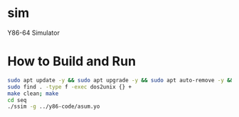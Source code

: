 # sim
Y86-64 Simulator

# How to Build and Run

```bash
sudo apt update -y && sudo apt upgrade -y && sudo apt auto-remove -y && sudo apt install vim neovim dos2unix tcl tcl-dev tk tk-dev flex bison -y
sudo find . -type f -exec dos2unix {} + 
make clean; make
cd seq
./ssim -g ../y86-code/asum.yo
```
